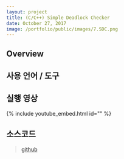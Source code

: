 ```yaml
---
layout: project
title: (C/C++) Simple Deadlock Checker
date: October 27, 2017
image: /portfolio/public/images/7.SDC.png
---
```

## Overview




## 사용 언어 / 도구



## 실행 영상
{% include youtube_embed.html id="" %}  

## 소스코드
> [github]()